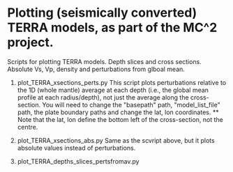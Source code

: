 # Plotting (seismically converted) TERRA models, as part of the MC^2 project.
Scripts for plotting TERRA models. Depth slices and cross sections. Absolute Vs, Vp, density and perturbations from glboal mean.

1. plot_TERRA_xsections_perts.py
This script plots perturbations relative to the 1D (whole mantle) average at each depth (i.e., the global mean profile at each radius/depth), not just the average along the cross-section.
You will need to change the "basepath" path, "model_list_file" path, the plate boundary paths and change the lat, lon coordinates.
** Note that the lat, lon define the bottom left of the cross-section, not the centre.

2. plot_TERRA_xsections_abs.py
Same as the scvript above, but it plots absolute values instead of perturbations.

3. plot_TERRA_depths_slices_pertsfromav.py

